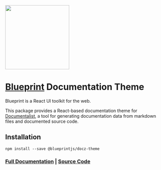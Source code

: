 <img height="204" src="https://cloud.githubusercontent.com/assets/464822/20228152/d3f36dc2-a804-11e6-80ff-51ada2d13ea7.png">

# [Blueprint](http://blueprintjs.com/) Documentation Theme

Blueprint is a React UI toolkit for the web.

This package provides a React-based documentation theme for
[Documentalist](https://github.com/palantir/documentalist/), a tool for generating documentation
data from markdown files and documented source code.

## Installation

```
npm install --save @blueprintjs/docz-theme
```

### [Full Documentation](http://blueprintjs.com/docs) | [Source Code](https://github.com/palantir/blueprint)
